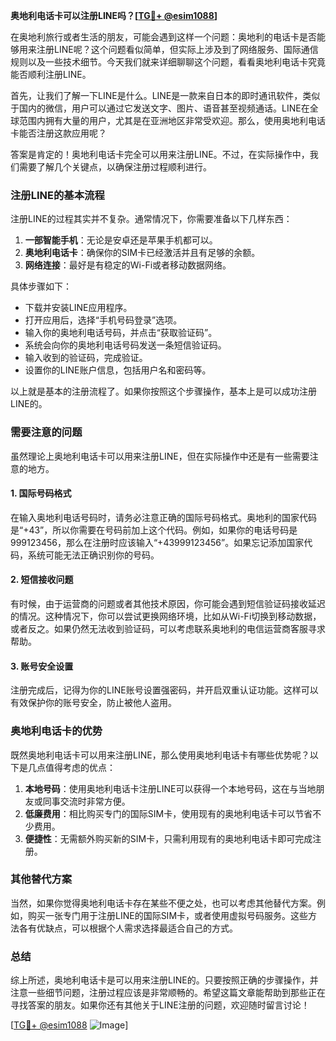 **奥地利电话卡可以注册LINE吗？[[TG💪+ @esim1088](https://t.me/s/esim1088)]**

在奥地利旅行或者生活的朋友，可能会遇到这样一个问题：奥地利的电话卡是否能够用来注册LINE呢？这个问题看似简单，但实际上涉及到了网络服务、国际通信规则以及一些技术细节。今天我们就来详细聊聊这个问题，看看奥地利电话卡究竟能否顺利注册LINE。

首先，让我们了解一下LINE是什么。LINE是一款来自日本的即时通讯软件，类似于国内的微信，用户可以通过它发送文字、图片、语音甚至视频通话。LINE在全球范围内拥有大量的用户，尤其是在亚洲地区非常受欢迎。那么，使用奥地利电话卡能否注册这款应用呢？

答案是肯定的！奥地利电话卡完全可以用来注册LINE。不过，在实际操作中，我们需要了解几个关键点，以确保注册过程顺利进行。

### 注册LINE的基本流程

注册LINE的过程其实并不复杂。通常情况下，你需要准备以下几样东西：

1. **一部智能手机**：无论是安卓还是苹果手机都可以。
2. **奥地利电话卡**：确保你的SIM卡已经激活并且有足够的余额。
3. **网络连接**：最好是有稳定的Wi-Fi或者移动数据网络。

具体步骤如下：

- 下载并安装LINE应用程序。
- 打开应用后，选择“手机号码登录”选项。
- 输入你的奥地利电话号码，并点击“获取验证码”。
- 系统会向你的奥地利电话号码发送一条短信验证码。
- 输入收到的验证码，完成验证。
- 设置你的LINE账户信息，包括用户名和密码等。

以上就是基本的注册流程了。如果你按照这个步骤操作，基本上是可以成功注册LINE的。

### 需要注意的问题

虽然理论上奥地利电话卡可以用来注册LINE，但在实际操作中还是有一些需要注意的地方。

#### 1. 国际号码格式

在输入奥地利电话号码时，请务必注意正确的国际号码格式。奥地利的国家代码是“+43”，所以你需要在号码前加上这个代码。例如，如果你的电话号码是999123456，那么在注册时应该输入“+43999123456”。如果忘记添加国家代码，系统可能无法正确识别你的号码。

#### 2. 短信接收问题

有时候，由于运营商的问题或者其他技术原因，你可能会遇到短信验证码接收延迟的情况。这种情况下，你可以尝试更换网络环境，比如从Wi-Fi切换到移动数据，或者反之。如果仍然无法收到验证码，可以考虑联系奥地利的电信运营商客服寻求帮助。

#### 3. 账号安全设置

注册完成后，记得为你的LINE账号设置强密码，并开启双重认证功能。这样可以有效保护你的账号安全，防止被他人盗用。

### 奥地利电话卡的优势

既然奥地利电话卡可以用来注册LINE，那么使用奥地利电话卡有哪些优势呢？以下是几点值得考虑的优点：

1. **本地号码**：使用奥地利电话卡注册LINE可以获得一个本地号码，这在与当地朋友或同事交流时非常方便。
2. **低廉费用**：相比购买专门的国际SIM卡，使用现有的奥地利电话卡可以节省不少费用。
3. **便捷性**：无需额外购买新的SIM卡，只需利用现有的奥地利电话卡即可完成注册。

### 其他替代方案

当然，如果你觉得奥地利电话卡存在某些不便之处，也可以考虑其他替代方案。例如，购买一张专门用于注册LINE的国际SIM卡，或者使用虚拟号码服务。这些方法各有优缺点，可以根据个人需求选择最适合自己的方式。

### 总结

综上所述，奥地利电话卡是可以用来注册LINE的。只要按照正确的步骤操作，并注意一些细节问题，注册过程应该是非常顺畅的。希望这篇文章能帮助到那些正在寻找答案的朋友。如果你还有其他关于LINE注册的问题，欢迎随时留言讨论！

[[TG💪+ @esim1088](https://t.me/s/esim1088) ![Image](https://i.postimg.cc/4NQfJmqS/Snipaste-2025-05-13-00-14-12.png)]